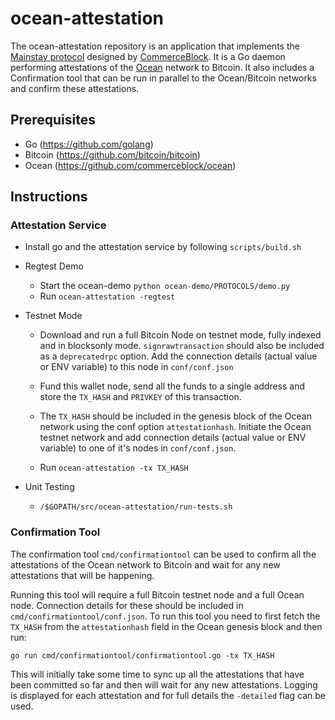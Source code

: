 # ocean-attestation
The ocean-attestation repository is an application that implements the [Mainstay protocol](https://www.commerceblock.com/wp-content/uploads/2018/03/commerceblock-mainstay-whitepaper.pdf) designed by [CommerceBlock](https://www.commerceblock.com). It is a Go daemon performing attestations of the [Ocean](https://github.com/commerceblock/ocean) network to Bitcoin. It also includes a Confirmation tool that can be run in parallel to the Ocean/Bitcoin networks and confirm these attestations.

## Prerequisites
* Go (https://github.com/golang)
* Bitcoin (https://github.com/bitcoin/bitcoin)
* Ocean (https://github.com/commerceblock/ocean)

## Instructions

### Attestation Service

- Install go and the attestation service by following `scripts/build.sh`

- Regtest Demo
    - Start the ocean-demo `python ocean-demo/PROTOCOLS/demo.py`
    - Run `ocean-attestation -regtest`

- Testnet Mode

    - Download and run a full Bitcoin Node on testnet mode, fully indexed and in blocksonly mode. `signrawtransaction` should also be included as a `deprecatedrpc` option. Add the connection details (actual value or ENV variable) to this node in `conf/conf.json`

    - Fund this wallet node, send all the funds to a single address and store the `TX_HASH` and `PRIVKEY` of this transaction.

    - The `TX_HASH` should be included in the genesis block of the Ocean network using the conf option `attestationhash`. Initiate the Ocean testnet network and add connection details (actual value or ENV variable) to one of it's nodes in `conf/conf.json`.

    - Run `ocean-attestation -tx TX_HASH`

- Unit Testing
    - `/$GOPATH/src/ocean-attestation/run-tests.sh`

### Confirmation Tool

The confirmation tool `cmd/confirmationtool` can be used to confirm all the attestations of the Ocean network to Bitcoin and wait for any new attestations that will be happening.

Running this tool will require a full Bitcoin testnet node and a full Ocean node. Connection details for these should be included in `cmd/confirmationtool/conf.json`. To run this tool you need to first fetch the `TX_HASH` from the `attestationhash` field in the Ocean genesis block and then run:

`go run cmd/confirmationtool/confirmationtool.go -tx TX_HASH`

This will initially take some time to sync up all the attestations that have been committed so far and then will wait for any new attestations. Logging is displayed for each attestation and for full details the `-detailed` flag can be used.
